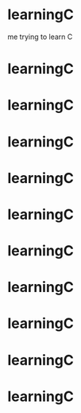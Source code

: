 # learningC
me trying to learn C
# learningC
# learningC
# learningC
# learningC
# learningC
# learningC
# learningC
# learningC
# learningC
# learningC
